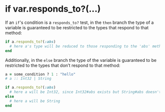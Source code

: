 # if var.responds_to?(...)

If an `if`'s condition is a `responds_to?` test, in the `then` branch the type of a variable is guaranteed to be restricted to the types that respond to that method:

```ruby
if a.responds_to?(:abs)
  # here a's type will be reduced to those responding to the 'abs' method
end
```

Additionally, in the `else` branch the type of the variable is guaranteed to be restricted to the types that don’t respond to that method:

```ruby
a = some_condition ? 1 : "hello"
# a :: Int32 | String

if a.responds_to?(:abs)
  # here a will be Int32, since Int32#abs exists but String#abs doesn't
else
  # here a will be String
end
```
